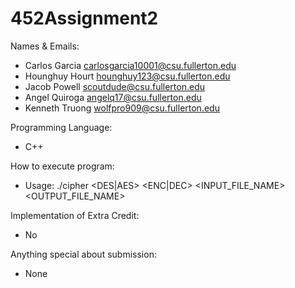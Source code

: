 # 452Assignment2

Names & Emails:
- Carlos Garcia carlosgarcia10001@csu.fullerton.edu
- Hounghuy Hourt hounghuy123@csu.fullerton.edu
- Jacob Powell scoutdude@csu.fullerton.edu
- Angel Quiroga angelq17@csu.fullerton.edu
- Kenneth Truong wolfpro909@csu.fullerton.edu
	
Programming Language:
- C++
	
How to execute program:
- Usage: ./cipher <DES|AES> <KEY> <ENC|DEC> <INPUT_FILE_NAME> <OUTPUT_FILE_NAME>
	
Implementation of Extra Credit:
- No
	
Anything special about submission:
- None	
